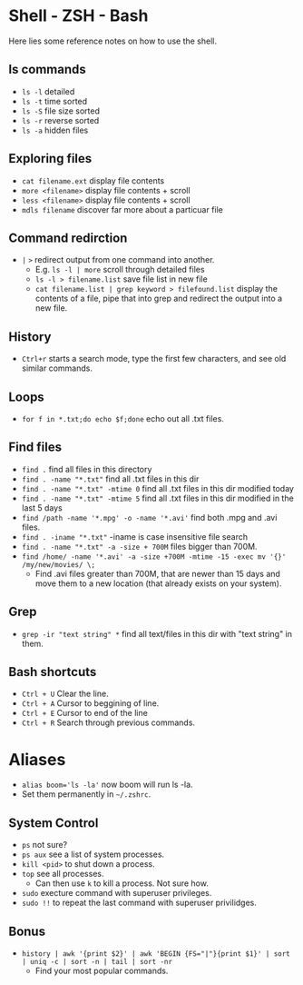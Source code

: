 # Shell - ZSH - Bash

Here lies some reference notes on how to use the shell.

## ls commands

- `ls -l` detailed
- `ls -t` time sorted
- `ls -S` file size sorted
- `ls -r` reverse sorted
- `ls -a` hidden files

## Exploring files

- `cat filename.ext` display file contents
- `more <filename>` display file contents + scroll
- `less <filename>` display file contents + scroll
- `mdls filename` discover far more about a particuar file

## Command redirction

- `|` `>` redirect output from one command into another.
  - E.g. `ls -l | more` scroll through detailed files
  - `ls -l > filename.list` save file list in new file
  - `cat filename.list | grep keyword > filefound.list` display the contents of a file, pipe that into grep and redirect the output into a new file.

## History

- `Ctrl+r` starts a search mode, type the first few characters, and see old similar commands.

## Loops

- `for f in *.txt;do echo $f;done` echo out all .txt files.

## Find files

- `find .` find all files in this directory
- `find . -name "*.txt"` find all .txt files in this dir
- `find . -name "*.txt" -mtime 0` find all .txt files in this dir modified today
- `find . -name "*.txt" -mtime 5` find all .txt files in this dir modified in the last 5 days
- `find /path -name '*.mpg' -o -name '*.avi'` find both .mpg and .avi files.
- `find . -iname "*.txt"` -iname is case insensitive file search
- `find . -name "*.txt" -a -size + 700M` files bigger than 700M.
- `find /home/ -name '*.avi' -a -size +700M -mtime -15 -exec mv '{}' /my/new/movies/ \;`
  - Find .avi files greater than 700M, that are newer than 15 days and move them to a new location (that already exists on your system).

## Grep

- `grep -ir "text string" *` find all text/files in this dir with "text string" in them.

## Bash shortcuts

- `Ctrl + U` Clear the line.
- `Ctrl + A` Cursor to beggining of line.
- `Ctrl + E` Cursor to end of the line
- `Ctrl + R` Search through previous commands.

# Aliases

- `alias boom='ls -la'` now boom will run ls -la.
- Set them permanently in `~/.zshrc`.

## System Control

- `ps` not sure?
- `ps aux` see a list of system processes.
- `kill <pid>` to shut down a process.
- `top` see all processes.
  - Can then use `k` to kill a process. Not sure how.
- `sudo` execture command with superuser privileges.
- `sudo !!` to repeat the last command with superuser privilidges.

## Bonus

- `history | awk '{print $2}' | awk 'BEGIN {FS="|"}{print $1}' | sort | uniq -c | sort -n | tail | sort -nr`
  - Find your most popular commands.